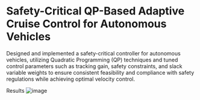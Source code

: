 # **Safety-Critical QP-Based Adaptive Cruise Control for Autonomous Vehicles**
Designed and implemented a safety-critical controller for autonomous vehicles, utilizing Quadratic Programming (QP) techniques and tuned control parameters such as tracking gain, safety constraints, and slack variable weights to ensure consistent feasibility and compliance with safety regulations while achieving optimal velocity control.

Results
![image](https://github.com/srushtihippargi/ACC/assets/146058344/7e441ab6-08cd-4901-9aec-41fac32f2b62)
